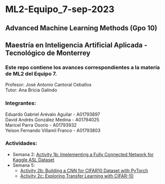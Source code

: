 # ML2-Equipo_7-sep-2023

## Advanced Machine Learning Methods (Gpo 10)

## Maestría en Inteligencia Artificial Aplicada - Tecnológico de Monterrey

### Este repo contiene los avances correspondientes a la materia de ML2 del Equipo 7.

Profesor: José Antonio Cantoral Ceballos </br>
Tutor: Ana Bricia Galindo </br>

### Integrantes:

Eduardo Gabriel Arévalo Aguilar - A01793897 </br>
David Andrés González Medina - A01794025 </br>
Maricel Parra Osorio - A01793932 </br>
Yeison Fernando Villamil Franco - A01793803 </br>

### Actividades:

- Semana 2: [Activity 1b: Implementing a Fully Connected Network for Kaggle ASL Dataset](/Semana_2/TC4033_Activity1b_Equipo-7.ipynb)
- Semana 5: 
    * [Activity 2b: Building a CNN for CIFAR10 Dataset with PyTorch](/Semana_5/A2b_DL_TC5033_AD2023_.ipynb)
    * [Activity 2c: Exploring Transfer Learning with CIFAR-10](/Semana_5/A2c_DL_TC5033_AD2023.ipynb)